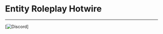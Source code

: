 # Entity Roleplay Hotwire
---
[![Discord](https://media.discordapp.net/attachments/758638599699955732/773426444914786304/BannerDetail.gif)]
